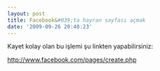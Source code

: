 ```yaml
---
layout: post
title: Facebook&#039;ta hayran sayfası açmak
date: '2009-09-26 20:40:23'
---
```


Kayet kolay olan bu işlemi şu linkten yapabilirsiniz:

<a href="http://www.facebook.com/pages/create.php">http://www.facebook.com/pages/create.php</a>
